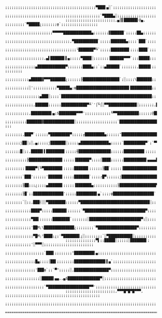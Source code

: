                                 ¡¡¡¡¡¡¡¡¡¡¡¡¡¡¡¡¡¡¡¡¡¡¡¡¡¡¡¡¡¡¡¡¡¡¡¡¡¡¡¡¡¡▀███▌▄░`¡¡¡¡¡¡¡¡¡¡¡¡¡¡¡¡¡¡¡¡¡¡¡¡¡¡¡¡¡¡
                                ¡¡¡¡¡¡¡¡¡¡¡¡¡¡¡¡¡¡¡¡¡¡¡¡¡¡¡¡¡¡¡¡¡¡¡¡¡¡¡¡¡¡¡¡`▀████▄░¡¡¡¡¡¡¡¡¡¡¡¡¡¡¡¡¡¡¡¡¡¡¡¡¡¡¡¡
                                ¡¡¡¡¡¡¡¡¡¡¡¡¡¡¡¡¡¡¡¡¡¡¡,▄║▌██████▌@▄,¡¡¡¡¡¡¡¡¡`▀█████¿¡¡¡¡¡¡¡φ`¡¡¡¡¡¡¡¡¡¡¡¡¡¡¡¡¡
                                ¡¡¡¡¡¡¡¡¡¡¡¡¡¡¡¡¡¡¡¡¡¡▀▀▀▀▀█████████████▄¡¡¡¡¡¡¡▓██████`¡¡¡¡¡██▄¡¡¡¡¡¡¡¡¡¡¡¡¡¡¡¡
                                ¡¡¡¡¡¡¡¡¡¡¡¡¡¡¡¡¡¡¡¡¡¡¡¡¡¡¡¡¡¡,▀███████████`¡¡¡¡¡███████▄¡¡¡¡`███`¡¡¡¡¡¡¡¡¡¡¡¡¡¡
                                ¡¡¡¡¡¡¡¡¡¡¡¡¡¡¡¡¡¡¡¡¡¡¡¡¡¡¡¡¡¡¡¡¡└███████▀╚`¡¡¡¡¡████████▌¡¡¡¡████`¡¡¡¡¡¡¡¡¡¡¡¡¡
                                ¡¡¡¡¡¡¡¡¡¡¡¡¡¡¡¡¡¡,▄▌██████▌▌▄¡¡¡¡¡▀████░¡¡¡¡¡¡¡▐██████▀▀▀`¡¡¡█████¡¡¡¡¡¡¡¡¡¡¡¡¡
                                ¡¡¡¡¡¡¡¡¡¡¡¡¡¡▄█████████████▀¡¡¡¡¡¡¡████▄¡¡`¡¡▄██████`¡¡¡¡¡¡¡,█████▌¡¡¡;¡¡¡¡¡¡¡¡
                                ¡¡¡¡¡¡¡¡¡¡¡▄█████▓▀▀▀███████¿¡¡¡¡¡¡╟█████████████████`¡░¡¡¡¡\███████¡¡¡█▌¡¡¡¡¡¡¡
                                ¡¡¡¡¡¡¡¡¡¡¡░'¡¡¡¡¡¡¡¡¡¡¡▀█████▄;φ████████████████████████▌██████████¡¡¡██`¡¡¡¡¡¡
                                ¡¡¡¡¡¡¡¡¡¡¡¡¡¡¡¡▄███░¡¡¡¡`██████████████████████████████████████████¡¡▐██░¡¡¡¡¡¡
                                ¡¡¡¡¡¡¡¡¡¡¡¡¡,██████¡¡¡¡¡¡████████████▀╨`'⌠╙⌠░▀▀█████████████░¡¡¡¡¡¡¡,███░¡¡¡¡¡¡
                                ¡¡¡¡¡¡¡¡¡¡¡,█████████▌▄¡$████████▀▀▀'¡¡¡¡¡¡¡¡¡¡¡¡╙▀▀██████████¡¡¡¡¡¡@████¡¡¡¡¡¡¡
                                ¡¡¡¡¡¡¡¡¡¡███████▓██████████████░¡¡¡¡¡¡¡¡¡¡¡¡¡¡¡¡¡¡¡`███████████████████▀¡¡¡$¡¡¡
                                ¡¡¡¡¡¡¡¡,███▀`¡¡¡¡¡¡▀█████████▀¡¡¡¡¡╓█████████▄¡¡¡¡¡¡"█████████████████▌¡¡¡██¡¡¡
                                ¡¡¡¡¡¡¡j██░¡░,▄¡¡¡¡¡j███████░¡¡¡¡¡▄█████████████▄¡¡¡¡¡`██████████▀`¡`▀▀¡¡,██░¡¡¡
                                ¡¡¡¡¡¡¡█░¡¡,█████▌▌████████▌¡¡¡¡¡╫███████████████¡¡¡¡¡¡█████████▌¡¡¡¡¡¡¡╫██▀¡¡¡¡
                                ¡¡¡¡¡¡¡¡¡¡╠███████████████▌¡¡¡¡¡▐██████▀¡¡¡¡⌠████¡¡¡¡¡¡██████████▌▄▄▄▄████▀¡¡¡¡¡
                                ¡¡¡¡¡¡¡¡¡▐████▀⌠╚▀████████▌¡¡¡¡¡██████▌¡¡¡¡¡¡╠██`¡¡¡¡¡▐██████████████████░¡¡¡¡¡¡
                                ¡¡¡¡¡¡¡¡`███'¡¡¡¡¡¡'██████▌¡¡¡¡¡███████`¡¡¡¡┌█▀¡¡¡¡¡¡j█████████████████▀`¡¡¡¡¡¡¡
                                ¡¡¡¡¡¡¡¡╟██¡¡¡¿¡¡¡¡▄██████▌¡¡¡¡¡▐███████▄¡¡¡¡¡¡¡¡¡¡¡╟█████████████████▀¡¡¡¡¡¡¡¡¡
                                ¡¡¡¡¡¡¡¡╟█`¡¡██████████████'¡¡¡¡¡█████████▌▄`¡¡¡;φ███████████████████`¡¡¡¡¡¡¡¡¡¡
                                ¡¡¡¡¡¡¡¡`░¡¡,███┤░░▀████████¡¡¡¡¡¡▀████████████████████████████████░¡¡¡¡¡¡¡¡¡¡¡¡
                                ¡¡¡¡¡¡¡¡¡¡¡¡████▀¡¡¡¡¡██████▌¡¡¡¡¡¡`▀████████████████████████████▀¡¡¡¡¡¡¡¡¡¡¡¡¡¡
                                ¡¡¡¡¡¡¡¡¡¡¡¡▀██▌¡¡¡¡¡¡████████`¡¡¡¡¡¡¡░████████████████████████▀¡░¡¡¡¡¡¡¡¡¡¡¡¡¡¡
                                ¡¡¡¡¡¡¡¡¡¡¡¡'██M¡\██████████████¿¡¡¡¡¡¡¡¡`▀██████████████████▀¡¡¡¡¡¡¡¡¡¡¡¡¡¡¡¡¡¡
                                ¡¡¡¡¡¡¡¡¡¡¡¡¡▀█M¡²████¡¿¡'▀███████▌¿░¡¡¡¡¡¡¡¡`░▀███████████░¡¡¡¡¡¡¡¡¡¡¡¡¡¡¡¡¡¡¡¡
                                ¡¡¡¡¡¡¡¡¡¡¡¡¡¡▀▌¡¡█████░¡¡¡¡¡░███████▌;¡¡¡¡¡¡¡¡¡¡¡¡'░▀▀▀░¡¡¡¡¡¡¡¡¡¡¡¡¡¡¡¡¡¡¡¡¡¡¡
                                ¡¡¡¡¡¡¡¡¡¡¡¡¡¡¡¡¡¡`███▌¡¡¡¡¡¡¡¡"█████████▌▄¡¡¡¡¡¡¡¡¡¡¡¡¡¡¡¡¡¡¡¡¡¡¡¡¡¡¡¡¡¡¡¡¡¡¡¡¡
                                ¡¡¡¡¡¡¡¡¡¡¡¡¡¡█▄¡¡¡¡⌠██▌¡¡¡¡¡¡¡¡██████████████▌▌▄`¡¡¡¡¡¡¡¡¡¡¡¡¡¡¡¡¡¡¡¡¡¡¡¡¡¡¡¡¡¡
                                ¡¡¡¡¡¡¡¡¡¡¡¡¡¡'███φ`¡¡`▀"¡¡¡¡¡░,████████████████▀¡¡¡¡¡¡¡¡¡¡¡¡¡¡¡¡¡¡¡¡¡¡¡¡¡¡¡¡¡¡¡
                                ¡¡¡¡¡¡¡¡¡¡¡¡¡¡¡¡░█████▌▄▄,,▄$███████████████▀░¡¡¡¡¡¡¡¡¡¡¡¡¡¡¡¡¡¡¡¡¡¡¡¡¡¡¡¡¡¡¡¡¡¡
                                ¡¡¡¡¡¡¡¡¡¡¡¡¡¡¡¡¡¡`▀███████████████████▀▀'¡¡¡¡¡¡¡¡¡¡¡¡¡¡¡¡¡¡¡¡¡¡¡¡¡¡¡¡¡¡¡¡¡¡¡¡¡¡
                                ¡¡¡¡¡¡¡¡¡¡¡¡¡¡¡¡¡¡¡¡¡¡¡,▀▀▀█▀█▀█▀▀▀,¡¡¡¡¡¡¡¡¡¡¡¡¡¡¡¡¡¡¡¡¡¡¡¡¡¡¡¡¡¡¡¡¡¡¡¡¡¡¡¡¡¡¡¡
                                ¡¡¡¡¡¡¡¡¡¡¡¡¡¡¡¡¡¡¡¡¡¡¡¡¡¡¡¡¡¡¡¡¡¡¡¡¡¡¡¡¡¡¡¡¡¡¡¡¡¡¡¡¡¡¡¡¡¡¡¡¡¡¡¡¡¡¡¡¡¡¡¡¡¡¡¡¡¡¡¡
                                ================================================================================
